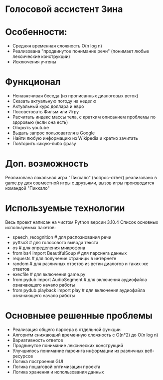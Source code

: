 # Голосовой ассистент Зина
# Особенности:
- Средняя временная сложность O(n log n)
- Реализована "продвинутое понимание речи" (понимает любые лексические конструкции)
- Исключения учтены 
# Функционал 
- Ненавязчивая беседа (из прописанных диалоговых веток)
- Сказать актуальную погоду на неделю
- Актуальный курс доллара и евро
- Посоветовать Фильм или Игру 
- Расчитать индекс массы тела, с кратким описанием проблемы по здоровью (если она есть)
- Открыть youtube
- Выдать запрос пользователя в Google 
- Найти любую информацию из Wikipedia и кратко зачитать
- Повторить какую-либо фразу 
# Доп. возможность 
Реализована локальная игра "Пиккало" (вопрос-ответ) реализовано в game.py 
для совместной игры с друзьями, вызов игры производится командой "Пиккало"
# Используемые технологии
Весь проект написан на чистом Python версии 3.10.4 
Список основных используемых пакетов: 
- speech_recognition # для распознования речи 
- pyttsx3 # для голосового вывода текста  
- os # для определения микрофона
- from bs4 import BeautifulSoup # для парсинга данных 
- requests # для получение страницы в интернете 
- random # для различных ответов из ветки диалогов и таких-же ответов 
- execfile # для включения game.py 
- from pydub import AudioSegment # для включения аудиофайла означающего начало работы
- from pydub.playback import play # для включения аудиофайла означающего начало работы
# Основныее решенные проблемы 
- Реализация общего парсера в отдельной функции 
- Алгоритм снижающий временную сложность с O(n*2) до O(n log n)
- Вариативность ответов
- Продвинутое понимание лексических конструкций
- Улучшилось понимание парсинга информации из различных веб-ресурсов
- Логика построения GUI 
- Логика пошаговой оптимизации проекта 
- Логика хранения и использования данных
